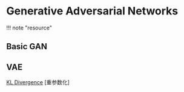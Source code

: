 # Generative Adversarial Networks
<!-- prettier-ignore-start -->
!!! note "resource"
    

<!-- prettier-ignore-end -->

## Basic GAN 

## VAE
[KL Divergence](https://hsinjhao.github.io/2019/05/22/KL-DivergenceIntroduction/)
[重参数化]
